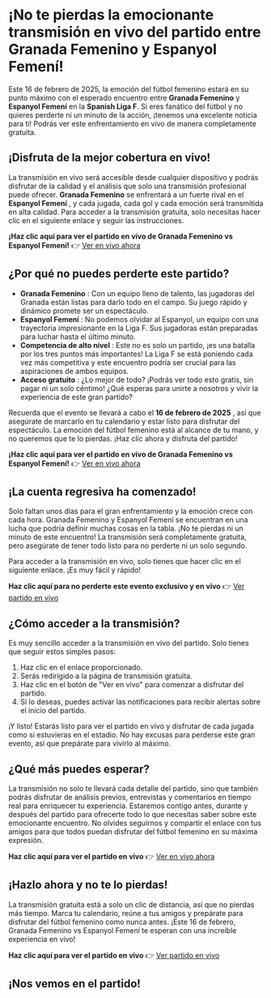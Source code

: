 # ¡No te pierdas la emocionante transmisión en vivo del partido entre Granada Femenino y Espanyol Femení!

Este 16 de febrero de 2025, la emoción del fútbol femenino estará en su punto máximo con el esperado encuentro entre **Granada Femenino** y **Espanyol Femení** en la **Spanish Liga F**. Si eres fanático del fútbol y no quieres perderte ni un minuto de la acción, ¡tenemos una excelente noticia para ti! Podrás ver este enfrentamiento en vivo de manera completamente gratuita.

## ¡Disfruta de la mejor cobertura en vivo!

La transmisión en vivo será accesible desde cualquier dispositivo y podrás disfrutar de la calidad y el análisis que solo una transmisión profesional puede ofrecer. **Granada Femenino** se enfrentará a un fuerte rival en el **Espanyol Femení** , y cada jugada, cada gol y cada emoción será transmitida en alta calidad. Para acceder a la transmisión gratuita, solo necesitas hacer clic en el siguiente enlace y seguir las instrucciones.

**¡Haz clic aquí para ver el partido en vivo de Granada Femenino vs Espanyol Femení!** 👉 [Ver en vivo ahora](https://tinyurl.com/livestreamfreeo?st=Granada+Femenino+vs+Espanyol+Femen%C3%AD&si=ghc)

## ¿Por qué no puedes perderte este partido?

- **Granada Femenino** : Con un equipo lleno de talento, las jugadoras del Granada están listas para darlo todo en el campo. Su juego rápido y dinámico promete ser un espectáculo.
- **Espanyol Femení** : No podemos olvidar al Espanyol, un equipo con una trayectoria impresionante en la Liga F. Sus jugadoras están preparadas para luchar hasta el último minuto.
- **Competencia de alto nivel** : Este no es solo un partido, ¡es una batalla por los tres puntos más importantes! La Liga F se está poniendo cada vez más competitiva y este encuentro podría ser crucial para las aspiraciones de ambos equipos.
- **Acceso gratuito** : ¿Lo mejor de todo? ¡Podrás ver todo esto gratis, sin pagar ni un solo céntimo! ¿Qué esperas para unirte a nosotros y vivir la experiencia de este gran partido?

Recuerda que el evento se llevará a cabo el **16 de febrero de 2025** , así que asegúrate de marcarlo en tu calendario y estar listo para disfrutar del espectáculo. La emoción del fútbol femenino está al alcance de tu mano, y no queremos que te lo pierdas. ¡Haz clic ahora y disfruta del partido!

**¡Haz clic aquí para ver el partido en vivo de Granada Femenino vs Espanyol Femení!** 👉 [Ver en vivo ahora](https://tinyurl.com/livestreamfreeo?st=Granada+Femenino+vs+Espanyol+Femen%C3%AD&si=ghc)

## ¡La cuenta regresiva ha comenzado!

Solo faltan unos días para el gran enfrentamiento y la emoción crece con cada hora. Granada Femenino y Espanyol Femení se encuentran en una lucha que podría definir muchas cosas en la tabla. ¡No te pierdas ni un minuto de este encuentro! La transmisión será completamente gratuita, pero asegúrate de tener todo listo para no perderte ni un solo segundo.

Para acceder a la transmisión en vivo, solo tienes que hacer clic en el siguiente enlace. ¡Es muy fácil y rápido!

**Haz clic aquí para no perderte este evento exclusivo y en vivo** 👉 [Ver partido en vivo](https://tinyurl.com/livestreamfreeo?st=Granada+Femenino+vs+Espanyol+Femen%C3%AD&si=ghc)

## ¿Cómo acceder a la transmisión?

Es muy sencillo acceder a la transmisión en vivo del partido. Solo tienes que seguir estos simples pasos:

1. Haz clic en el enlace proporcionado.
2. Serás redirigido a la página de transmisión gratuita.
3. Haz clic en el botón de "Ver en vivo" para comenzar a disfrutar del partido.
4. Si lo deseas, puedes activar las notificaciones para recibir alertas sobre el inicio del partido.

¡Y listo! Estarás listo para ver el partido en vivo y disfrutar de cada jugada como si estuvieras en el estadio. No hay excusas para perderse este gran evento, así que prepárate para vivirlo al máximo.

## ¿Qué más puedes esperar?

La transmisión no solo te llevará cada detalle del partido, sino que también podrás disfrutar de análisis previos, entrevistas y comentarios en tiempo real para enriquecer tu experiencia. Estaremos contigo antes, durante y después del partido para ofrecerte todo lo que necesitas saber sobre este emocionante encuentro. No olvides seguirnos y compartir el enlace con tus amigos para que todos puedan disfrutar del fútbol femenino en su máxima expresión.

**Haz clic aquí para ver el partido en vivo** 👉 [Ver en vivo ahora](https://tinyurl.com/livestreamfreeo?st=Granada+Femenino+vs+Espanyol+Femen%C3%AD&si=ghc)

## ¡Hazlo ahora y no te lo pierdas!

La transmisión gratuita está a solo un clic de distancia, así que no pierdas más tiempo. Marca tu calendario, reúne a tus amigos y prepárate para disfrutar del fútbol femenino como nunca antes. ¡Este 16 de febrero, Granada Femenino vs Espanyol Femení te esperan con una increíble experiencia en vivo!

**Haz clic aquí para ver el partido en vivo** 👉 [Ver partido en vivo](https://tinyurl.com/livestreamfreeo?st=Granada+Femenino+vs+Espanyol+Femen%C3%AD&si=ghc)

## ¡Nos vemos en el partido!
